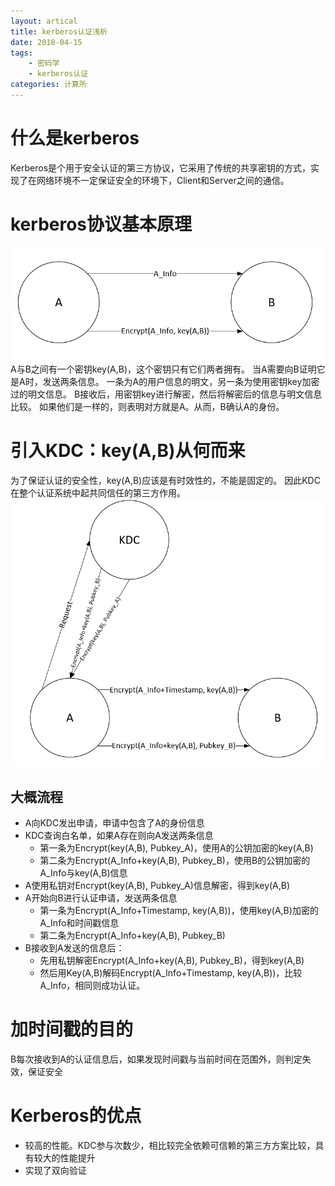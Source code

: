```yaml
---
layout: artical
title: kerberos认证浅析
date: 2018-04-15
tags: 
	- 密码学
	- kerberos认证
categories: 计算所
---
```

# 什么是kerberos
Kerberos是个用于安全认证的第三方协议，它采用了传统的共享密钥的方式，实现了在网络环境不一定保证安全的环境下，Client和Server之间的通信。
# kerberos协议基本原理
![](/img/kerberos_0.png)
A与B之间有一个密钥key(A,B)，这个密钥只有它们两者拥有。
当A需要向B证明它是A时，发送两条信息。
一条为A的用户信息的明文，另一条为使用密钥key加密过的明文信息。
B接收后，用密钥key进行解密，然后将解密后的信息与明文信息比较。
如果他们是一样的，则表明对方就是A。从而，B确认A的身份。
# 引入KDC：key(A,B)从何而来
为了保证认证的安全性，key(A,B)应该是有时效性的，不能是固定的。
因此KDC在整个认证系统中起共同信任的第三方作用。
![](/img/kerberos_1.png)
## 大概流程
* A向KDC发出申请，申请中包含了A的身份信息
* KDC查询白名单，如果A存在则向A发送两条信息
	* 第一条为Encrypt(key(A,B), Pubkey_A)，使用A的公钥加密的key(A,B)
	* 第二条为Encrypt(A_Info+key(A,B), Pubkey_B)，使用B的公钥加密的A_Info与key(A,B)信息
* A使用私钥对Encrypt(key(A,B), Pubkey_A)信息解密，得到key(A,B)
* A开始向B进行认证申请，发送两条信息
	* 第一条为Encrypt(A_Info+Timestamp, key(A,B))，使用key(A,B)加密的A_Info和时间戳信息
	* 第二条为Encrypt(A_Info+key(A,B), Pubkey_B)
* B接收到A发送的信息后：
	* 先用私钥解密Encrypt(A_Info+key(A,B), Pubkey_B)，得到key(A,B)
	* 然后用Key(A,B)解码Encrypt(A_Info+Timestamp, key(A,B))，比较A_Info，相同则成功认证。
# 加时间戳的目的
B每次接收到A的认证信息后，如果发现时间戳与当前时间在范围外，则判定失效，保证安全
# Kerberos的优点
* 较高的性能。KDC参与次数少，相比较完全依赖可信赖的第三方方案比较，具有较大的性能提升
* 实现了双向验证
